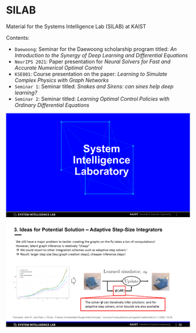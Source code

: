 # SILAB

Material for the Systems Intelligence Lab (SILAB) at KAIST

Contents:
- `Daewoong`: Seminar for the Daewoong scholarship program titled: _An Introduction to the Synergy of Deep Learning and Differential Equations_
- `NeurIPS 2021`: Paper presentation for _Neural Solvers for Fast and Accurate Numerical Optimal Control_
- `KSE801`: Course presentation on the paper: _Learning to Simulate Complex Physics with Graph Networks_
- `Seminar 1`: Seminar titled: _Snakes and Sirens: can sines help deep learning?_
- `Seminar 2`: Seminar titled: _Learning Optimal Control Policies with Ordinary Differential Equations_

<p align="center">
  <img src="https://github.com/Juju-botu/silab/blob/master/media/logo.png" width=800  alt="SILAB logo">
</p>

<p align="center">
  <img src="https://github.com/Juju-botu/silab/blob/master/media/ie801_presentation.png" width=800  alt="KSE801 presentation">
</p>
